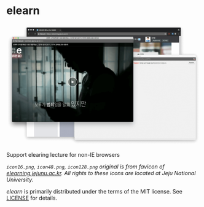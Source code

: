# elearn

![](./screenshot.png)

Support elearing lecture for non-IE browsers

_`icon16.png`, `icon48.png`, `icon128.png` original is from favicon of [elearning.jejunu.ac.kr](https://elearning.jejunu.ac.kr). All rights to these icons are located at Jeju National University._

_elearn_ is primarily distributed under the terms of the MIT license. See [LICENSE](./LICENSE) for details.

